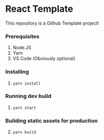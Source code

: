 # React Template
This repository is a Github Template project!

### Prerequisites
1. Node.JS
2. Yarn
3. VS Code (Obviously optional)

### Installing
1. ```yarn install```

### Running dev build
1. ```yarn start```

### Building static assets for production
2. ```yarn build```
